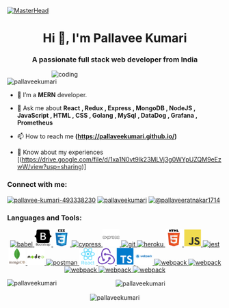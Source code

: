 [![MasterHead](https://camo.githubusercontent.com/9a9ff47e57169b409e3063ac067411713af2d87c192699e86b8d68d0c14e3354/68747470733a2f2f6d69726f2e6d656469756d2e636f6d2f70726f78792f312a4f463078454d6b5742762d36397a766d4e73365244512e676966)](https://pallaveekumari.github.io/)



<h1 align="center">Hi 👋, I'm Pallavee Kumari</h1>
<h3 align="center">A passionate full stack web developer from India</h3>
<img align="right" alt="coding" width="400" src="https://www.sarvika.com/wp-content/uploads/2021/03/Backend-Developer-Python-GIF-Dribble.gif" />

<p align="left"> <img src="https://komarev.com/ghpvc/?username=pallaveekumari&label=Profile%20views&color=0e75b6&style=flat" alt="pallaveekumari" /> </p>

- 🌱 I’m a **MERN** developer.

- 💬 Ask me about **React , Redux , Express , MongoDB , NodeJS , JavaScript , HTML , CSS , Golang , MySql , DataDog , Grafana , Prometheus**

- 📫 How to reach me **(https://pallaveekumari.github.io/)**

- 📄 Know about my experiences [(https://drive.google.com/file/d/1xa1N0vt9lk23MLVj3g0WYpUZQM9eEzwW/view?usp=sharing)]

<h3 align="left">Connect with me:</h3>
<p align="left">
<a href="https://linkedin.com/in/pallavee-kumari-493338230" target="blank"><img align="center" src="https://raw.githubusercontent.com/rahuldkjain/github-profile-readme-generator/master/src/images/icons/Social/linked-in-alt.svg" alt="pallavee-kumari-493338230" height="30" width="40" /></a>
<a href="https://codesandbox.com/pallaveekumari" target="blank"><img align="center" src="https://raw.githubusercontent.com/rahuldkjain/github-profile-readme-generator/master/src/images/icons/Social/codesandbox.svg" alt="pallaveekumari" height="30" width="40" /></a>
<a href="https://medium.com/@pallaveeratnakar1714" target="blank"><img align="center" src="https://raw.githubusercontent.com/rahuldkjain/github-profile-readme-generator/master/src/images/icons/Social/medium.svg" alt="@pallaveeratnakar1714" height="30" width="40" /></a>
</p>

<h3 align="left">Languages and Tools:</h3>
<p align="center"> <a href="https://babeljs.io/" target="_blank" rel="noreferrer"> <img src="https://www.vectorlogo.zone/logos/babeljs/babeljs-icon.svg" alt="babel" width="40" height="40"/> </a> <a href="https://getbootstrap.com" target="_blank" rel="noreferrer"> <img src="https://raw.githubusercontent.com/devicons/devicon/master/icons/bootstrap/bootstrap-plain-wordmark.svg" alt="bootstrap" width="40" height="40"/> </a> <a href="https://www.w3schools.com/css/" target="_blank" rel="noreferrer"> <img src="https://raw.githubusercontent.com/devicons/devicon/master/icons/css3/css3-original-wordmark.svg" alt="css3" width="40" height="40"/> </a> <a href="https://www.cypress.io" target="_blank" rel="noreferrer"> <img src="https://raw.githubusercontent.com/simple-icons/simple-icons/6e46ec1fc23b60c8fd0d2f2ff46db82e16dbd75f/icons/cypress.svg" alt="cypress" width="40" height="40"/> </a> <a href="https://expressjs.com" target="_blank" rel="noreferrer"> <img src="https://raw.githubusercontent.com/devicons/devicon/master/icons/express/express-original-wordmark.svg" alt="express" width="40" height="40"/> </a> <a href="https://git-scm.com/" target="_blank" rel="noreferrer"> <img src="https://www.vectorlogo.zone/logos/git-scm/git-scm-icon.svg" alt="git" width="40" height="40"/> </a> <a href="https://heroku.com" target="_blank" rel="noreferrer"> <img src="https://www.vectorlogo.zone/logos/heroku/heroku-icon.svg" alt="heroku" width="40" height="40"/> </a> <a href="https://www.w3.org/html/" target="_blank" rel="noreferrer"> <img src="https://raw.githubusercontent.com/devicons/devicon/master/icons/html5/html5-original-wordmark.svg" alt="html5" width="40" height="40"/> </a> <a href="https://developer.mozilla.org/en-US/docs/Web/JavaScript" target="_blank" rel="noreferrer"> <img src="https://raw.githubusercontent.com/devicons/devicon/master/icons/javascript/javascript-original.svg" alt="javascript" width="40" height="40"/> </a> <a href="https://jestjs.io" target="_blank" rel="noreferrer"> <img src="https://www.vectorlogo.zone/logos/jestjsio/jestjsio-icon.svg" alt="jest" width="40" height="40"/> </a> <a href="https://www.mongodb.com/" target="_blank" rel="noreferrer"> <img src="https://raw.githubusercontent.com/devicons/devicon/master/icons/mongodb/mongodb-original-wordmark.svg" alt="mongodb" width="40" height="40"/> </a> <a href="https://nodejs.org" target="_blank" rel="noreferrer"> <img src="https://raw.githubusercontent.com/devicons/devicon/master/icons/nodejs/nodejs-original-wordmark.svg" alt="nodejs" width="40" height="40"/> </a> <a href="https://postman.com" target="_blank" rel="noreferrer"> <img src="https://www.vectorlogo.zone/logos/getpostman/getpostman-icon.svg" alt="postman" width="40" height="40"/> </a> <a href="https://reactjs.org/" target="_blank" rel="noreferrer"> <img src="https://raw.githubusercontent.com/devicons/devicon/master/icons/react/react-original-wordmark.svg" alt="react" width="40" height="40"/> </a> <a href="https://redux.js.org" target="_blank" rel="noreferrer"> <img src="https://raw.githubusercontent.com/devicons/devicon/master/icons/redux/redux-original.svg" alt="redux" width="40" height="40"/> </a> <a href="https://www.typescriptlang.org/" target="_blank" rel="noreferrer"> <img src="https://raw.githubusercontent.com/devicons/devicon/master/icons/typescript/typescript-original.svg" alt="typescript" width="40" height="40"/> </a> <a href="https://webpack.js.org" target="_blank" rel="noreferrer"> <img src="https://raw.githubusercontent.com/devicons/devicon/d00d0969292a6569d45b06d3f350f463a0107b0d/icons/webpack/webpack-original-wordmark.svg" alt="webpack" width="40" height="40"/> </a> <a href="https://go.dev/" target="_blank" rel="noreferrer"> <img src="https://go.dev/blog/go-brand/Go-Logo/SVG/Go-Logo_Aqua.svg" alt="webpack" width="40" height="40"/>
</a> <a href="https://www.mysql.com/" target="_blank" rel="noreferrer"> <img src="https://www.vectorlogo.zone/logos/mysql/mysql-ar21.svg" alt="webpack" width="40" height="40"/> </a>
  <a href="https://grafana.com/" target="_blank" rel="noreferrer"> <img src="https://www.vectorlogo.zone/logos/grafana/grafana-ar21.svg" alt="webpack" width="40" height="40"/> </a>
  <a href="https://www.datadoghq.com/" target="_blank" rel="noreferrer"> <img src="https://www.vectorlogo.zone/logos/datadoghq/datadoghq-ar21.svg" alt="webpack" width="40" height="40"/> </a>
  <a href="" target="_blank" rel="noreferrer"> <img src="https://www.vectorlogo.zone/logos/prometheusio/prometheusio-ar21.svg" alt="webpack" width="40" height="40"/> </a></p>

<p align="center" ><img align="left" src="https://github-readme-stats.vercel.app/api/top-langs?username=pallaveekumari&show_icons=true&locale=en&layout=compact" alt="pallaveekumari" /></p>

<p align="center" >&nbsp;<img align="center" src="https://github-readme-stats.vercel.app/api?username=pallaveekumari&show_icons=true&locale=en" alt="pallaveekumari" /></p>

<p align="center" ><img align="center" src="https://github-readme-streak-stats.herokuapp.com/?user=pallaveekumari&" alt="pallaveekumari" /></p>
